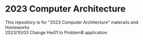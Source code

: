 # 2023 Computer Architecture
This repository is for "2023 Computer Architecture" materails and Homeworks  
2023/10/03 Change Hw01 to ProblemB application
